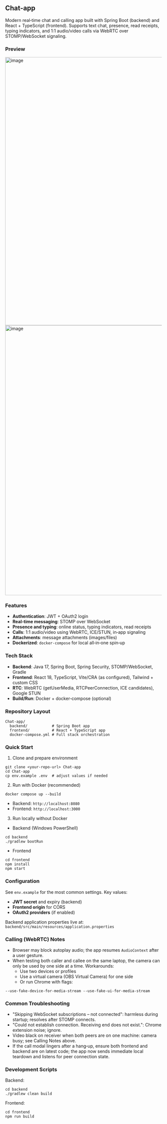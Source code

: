 ## Chat-app

Modern real‑time chat and calling app built with Spring Boot (backend) and React + TypeScript (frontend). Supports text chat, presence, read receipts, typing indicators, and 1:1 audio/video calls via WebRTC over STOMP/WebSocket signaling.

### Preview

<img width="1919" height="861" alt="image" src="https://github.com/user-attachments/assets/5969e97d-c1e7-4936-91b5-7f58847c33a7" />


<img width="1919" height="867" alt="image" src="https://github.com/user-attachments/assets/e8eecb26-68a0-4f65-b41b-9393cf8ebdb9" />

### Features

- **Authentication**: JWT + OAuth2 login
- **Real‑time messaging**: STOMP over WebSocket
- **Presence and typing**: online status, typing indicators, read receipts
- **Calls**: 1:1 audio/video using WebRTC, ICE/STUN, in‑app signaling
- **Attachments**: message attachments (images/files)
- **Dockerized**: `docker-compose` for local all‑in‑one spin‑up

### Tech Stack

- **Backend**: Java 17, Spring Boot, Spring Security, STOMP/WebSocket, Gradle
- **Frontend**: React 18, TypeScript, Vite/CRA (as configured), Tailwind + custom CSS
- **RTC**: WebRTC (getUserMedia, RTCPeerConnection, ICE candidates), Google STUN
- **Build/Run**: Docker + docker‑compose (optional)

### Repository Layout

```
Chat-app/
  backend/           # Spring Boot app
  frontend/          # React + TypeScript app
  docker-compose.yml # Full stack orchestration
```

### Quick Start

1) Clone and prepare environment
```
git clone <your-repo-url> Chat-app
cd Chat-app
cp env.example .env  # adjust values if needed
```

2) Run with Docker (recommended)
```
docker compose up --build
```

- Backend: `http://localhost:8080`
- Frontend: `http://localhost:3000`

3) Run locally without Docker

- Backend (Windows PowerShell)
```
cd backend
./gradlew bootRun
```

- Frontend
```
cd frontend
npm install
npm start
```

### Configuration

See `env.example` for the most common settings. Key values:

- **JWT secret** and expiry (backend)
- **Frontend origin** for CORS
- **OAuth2 providers** (if enabled)

Backend application properties live at:
`backend/src/main/resources/application.properties`

### Calling (WebRTC) Notes

- Browser may block autoplay audio; the app resumes `AudioContext` after a user gesture.
- When testing both caller and callee on the same laptop, the camera can only be used by one side at a time. Workarounds:
  - Use two devices or profiles
  - Use a virtual camera (OBS Virtual Camera) for one side
  - Or run Chrome with flags:
```
--use-fake-device-for-media-stream --use-fake-ui-for-media-stream
```

### Common Troubleshooting

- "Skipping WebSocket subscriptions – not connected": harmless during startup; resolves after STOMP connects.
- "Could not establish connection. Receiving end does not exist.": Chrome extension noise; ignore.
- Video black on receiver when both peers are on one machine: camera busy; see Calling Notes above.
- If the call modal lingers after a hang‑up, ensure both frontend and backend are on latest code; the app now sends immediate local teardown and listens for peer connection state.

### Development Scripts

Backend:
```
cd backend
./gradlew clean build
```

Frontend:
```
cd frontend
npm run build
```

